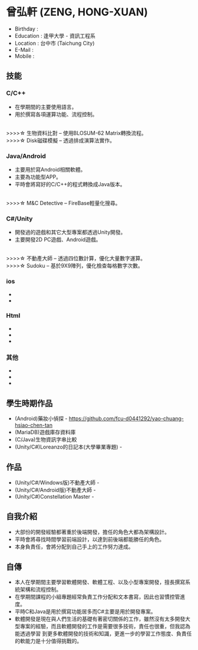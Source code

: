 # 曾弘軒 (ZENG, HONG-XUAN)

* Birthday : 
* Education : 逢甲大學 - 資訊工程系
* Location : 台中市 (Taichung City)
* E-Mail : 
* Mobile :  
 
## 技能

### C/C++ 

* 在學期間的主要使用語言。
* 用於撰寫各項運算功能、流程控制。
</br>
>>>>☆ 生物資料比對 – 使用BLOSUM-62 Matrix轉換流程。
</br>
>>>>☆ Disk磁碟模擬 – 透過排成演算法實作。

### Java/Android

* 主要用於寫Android相關軟體。
* 主要為功能型APP。
* 平時會將寫好的C/C++的程式轉換成Java版本。
</br>
>>>>☆ M&C Detective – FireBase輕量化搜尋。

### C#/Unity

* 開發過的遊戲和其它大型專案都透過Unity開發。
* 主要開發2D PC遊戲、Android遊戲。
</br>
>>>>☆ 不動產大師 –  透過四位數計算，優化大量數字運算。
</br>
>>>>☆ Sudoku –  基於9X9陣列，優化檢查每格數字次數。

### ios
* 
* 
### Html

* 
* 
*  

### 其他

* 
* 
* 
 
## 學生時期作品

* (Android)藥妝小偵探 - https://github.com/fcu-d0441292/yao-chuang-hsiao-chen-tan
* (MariaDB)遊戲庫存資料庫
* (C/Java)生物資訊字串比較 
* (Unity/C#)Loreanzo的日記本(大學畢業專題) - 

## 作品

* (Unity/C#/Windows版)不動產大師 -
* (Unity/C#/Android版)不動產大師 -
* (Unity/C#)Constellation Master -  

## 自我介紹

* 大部份的開發經驗都著重於後端開發，擔任的角色大都為架構設計。
* 平時會將尋找時間學習前端設計，以達到前後端都能勝任的角色。
* 本身負責任，會將分配到自己手上的工作努力達成。

## 自傳

* 本人在學期間主要學習軟體開發、軟體工程、以及小型專案開發，擅長撰寫系統架構和流程控制。
* 在學期間課程的小組專題經常負責工作分配和文本書寫，因此也習慣控管進度。
* 平時C和Java是用於撰寫功能居多而C#主要是用於開發專案。
* 軟體開發是現在與人們生活的基礎有著密切關係的工作，雖然沒有太多開發大型專案的經驗，而且軟體開發的工作是需要很多技術，責任也很重，但我認為能透過學習   到更多軟體開發的技術和知識，更進一步的學習工作態度、負責任的軟能力是十分值得挑戰的。

